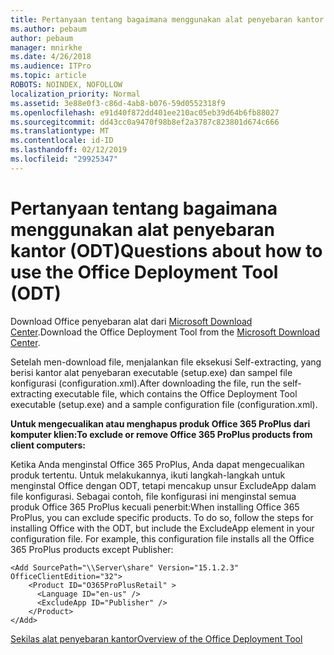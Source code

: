 ```yaml
---
title: Pertanyaan tentang bagaimana menggunakan alat penyebaran kantor (ODT)
ms.author: pebaum
author: pebaum
manager: mnirkhe
ms.date: 4/26/2018
ms.audience: ITPro
ms.topic: article
ROBOTS: NOINDEX, NOFOLLOW
localization_priority: Normal
ms.assetid: 3e88e0f3-c86d-4ab8-b076-59d0552318f9
ms.openlocfilehash: e91d40f872dd401ee210ac05eb39d64b6fb88027
ms.sourcegitcommit: dd43cc0a9470f98b8ef2a3787c823801d674c666
ms.translationtype: MT
ms.contentlocale: id-ID
ms.lasthandoff: 02/12/2019
ms.locfileid: "29925347"
---
```

# <a name="questions-about-how-to-use-the-office-deployment-tool-odt"></a><span data-ttu-id="49441-102">Pertanyaan tentang bagaimana menggunakan alat penyebaran kantor (ODT)</span><span class="sxs-lookup"><span data-stu-id="49441-102">Questions about how to use the Office Deployment Tool (ODT)</span></span>

<span data-ttu-id="49441-103">Download Office penyebaran alat dari [Microsoft Download Center](http://go.microsoft.com/fwlink/p/?LinkID=626065).</span><span class="sxs-lookup"><span data-stu-id="49441-103">Download the Office Deployment Tool from the [Microsoft Download Center](http://go.microsoft.com/fwlink/p/?LinkID=626065).</span></span>
  
<span data-ttu-id="49441-104">Setelah men-download file, menjalankan file eksekusi Self-extracting, yang berisi kantor alat penyebaran executable (setup.exe) dan sampel file konfigurasi (configuration.xml).</span><span class="sxs-lookup"><span data-stu-id="49441-104">After downloading the file, run the self-extracting executable file, which contains the Office Deployment Tool executable (setup.exe) and a sample configuration file (configuration.xml).</span></span>
  
 <span data-ttu-id="49441-105">**Untuk mengecualikan atau menghapus produk Office 365 ProPlus dari komputer klien:**</span><span class="sxs-lookup"><span data-stu-id="49441-105">**To exclude or remove Office 365 ProPlus products from client computers:**</span></span>
  
<span data-ttu-id="49441-p101">Ketika Anda menginstal Office 365 ProPlus, Anda dapat mengecualikan produk tertentu. Untuk melakukannya, ikuti langkah-langkah untuk menginstal Office dengan ODT, tetapi mencakup unsur ExcludeApp dalam file konfigurasi. Sebagai contoh, file konfigurasi ini menginstal semua produk Office 365 ProPlus kecuali penerbit:</span><span class="sxs-lookup"><span data-stu-id="49441-p101">When installing Office 365 ProPlus, you can exclude specific products. To do so, follow the steps for installing Office with the ODT, but include the ExcludeApp element in your configuration file. For example, this configuration file installs all the Office 365 ProPlus products except Publisher:</span></span>
  
```
<Add SourcePath="\\Server\share" Version="15.1.2.3" OfficeClientEdition="32">
    <Product ID="O365ProPlusRetail" >
      <Language ID="en-us" />
      <ExcludeApp ID="Publisher" />
    </Product>
</Add>
```

[<span data-ttu-id="49441-109">Sekilas alat penyebaran kantor</span><span class="sxs-lookup"><span data-stu-id="49441-109">Overview of the Office Deployment Tool</span></span>](https://docs.microsoft.com/deployoffice/overview-of-the-office-2016-deployment-tool)
  

